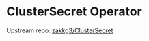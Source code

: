 # ClusterSecret Operator

Upstream repo: [zakkg3/ClusterSecret](https://github.com/zakkg3/ClusterSecret)

